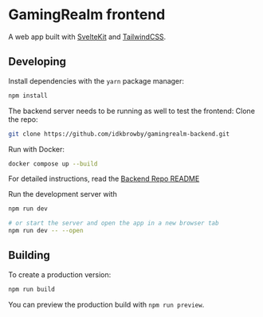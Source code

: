 # GamingRealm frontend
A web app built with [SvelteKit](https://kit.svelte.dev) and [TailwindCSS](https://tailwindcss.org).

## Developing

Install dependencies with the `yarn` package manager:
```bash
npm install
```

The backend server needs to be running as well to test the frontend:
Clone the repo:
```bash
git clone https://github.com/idkbrowby/gamingrealm-backend.git
```

Run with Docker:
```bash
docker compose up --build
```

For detailed instructions, read the [Backend Repo README](https://github.com/idkbrowby/gamingrealm-backend)

Run the development server with

```bash
npm run dev

# or start the server and open the app in a new browser tab
npm run dev -- --open
```

## Building

To create a production version:

```bash
npm run build
```

You can preview the production build with `npm run preview`.
